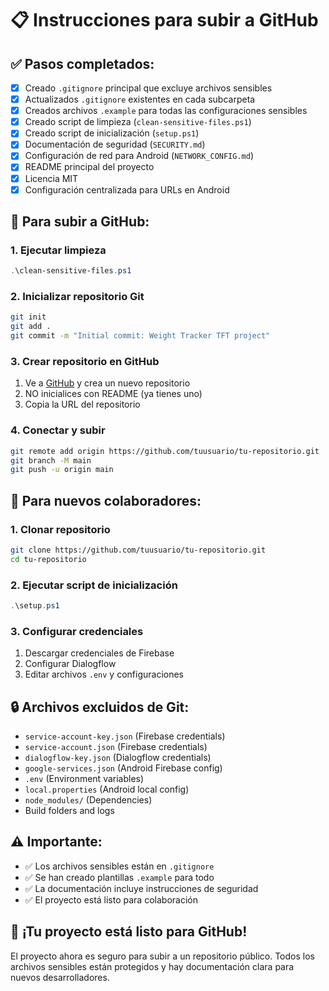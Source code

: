 # 📋 Instrucciones para subir a GitHub

## ✅ Pasos completados:

- [x] Creado `.gitignore` principal que excluye archivos sensibles
- [x] Actualizados `.gitignore` existentes en cada subcarpeta
- [x] Creados archivos `.example` para todas las configuraciones sensibles
- [x] Creado script de limpieza (`clean-sensitive-files.ps1`)
- [x] Creado script de inicialización (`setup.ps1`)
- [x] Documentación de seguridad (`SECURITY.md`)
- [x] Configuración de red para Android (`NETWORK_CONFIG.md`)
- [x] README principal del proyecto
- [x] Licencia MIT
- [x] Configuración centralizada para URLs en Android

## 🚀 Para subir a GitHub:

### 1. Ejecutar limpieza

```powershell
.\clean-sensitive-files.ps1
```

### 2. Inicializar repositorio Git

```bash
git init
git add .
git commit -m "Initial commit: Weight Tracker TFT project"
```

### 3. Crear repositorio en GitHub

1. Ve a [GitHub](https://github.com) y crea un nuevo repositorio
2. NO inicialices con README (ya tienes uno)
3. Copia la URL del repositorio

### 4. Conectar y subir

```bash
git remote add origin https://github.com/tuusuario/tu-repositorio.git
git branch -M main
git push -u origin main
```

## 📝 Para nuevos colaboradores:

### 1. Clonar repositorio

```bash
git clone https://github.com/tuusuario/tu-repositorio.git
cd tu-repositorio
```

### 2. Ejecutar script de inicialización

```powershell
.\setup.ps1
```

### 3. Configurar credenciales

1. Descargar credenciales de Firebase
2. Configurar Dialogflow
3. Editar archivos `.env` y configuraciones

## 🔒 Archivos excluidos de Git:

- `service-account-key.json` (Firebase credentials)
- `service-account.json` (Firebase credentials)
- `dialogflow-key.json` (Dialogflow credentials)
- `google-services.json` (Android Firebase config)
- `.env` (Environment variables)
- `local.properties` (Android local config)
- `node_modules/` (Dependencies)
- Build folders and logs

## ⚠️ Importante:

- ✅ Los archivos sensibles están en `.gitignore`
- ✅ Se han creado plantillas `.example` para todo
- ✅ La documentación incluye instrucciones de seguridad
- ✅ El proyecto está listo para colaboración

## 🎉 ¡Tu proyecto está listo para GitHub!

El proyecto ahora es seguro para subir a un repositorio público. Todos los archivos sensibles están protegidos y hay documentación clara para nuevos desarrolladores.
